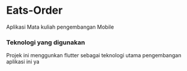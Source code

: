 # Eats-Order

Aplikasi Mata kuliah pengembangan Mobile

### Teknologi yang digunakan

Projek ini menggunkan flutter sebagai teknologi utama pengembangan aplikasi ini ya
